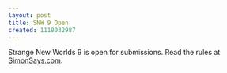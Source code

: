 ```yaml
---
layout: post
title: SNW 9 Open
created: 1118032987
---
```

Strange New Worlds 9 is open for submissions.  Read the rules at [SimonSays.com](http://www.simonsays.com/content/feature.cfm?sid=44&feature_id=2850).
